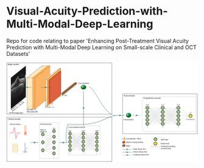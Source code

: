 # Visual-Acuity-Prediction-with-Multi-Modal-Deep-Learning
Repo for code relating to paper 'Enhancing Post-Treatment Visual Acuity Prediction with Multi-Modal Deep Learning on Small-scale Clinical and OCT Datasets'

![Architecture Draft](architecture_draft.png)

